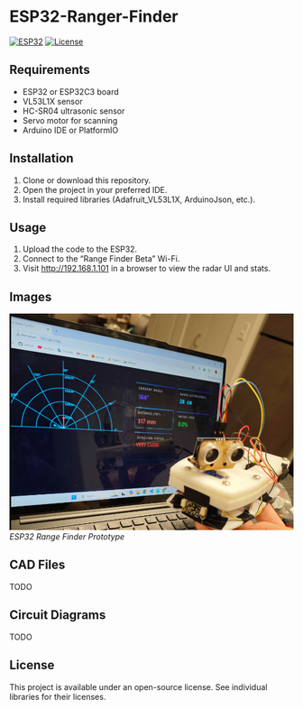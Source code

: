 # ESP32-Ranger-Finder
[![ESP32](https://img.shields.io/badge/ESP32-C3-green.svg)](https://www.espressif.com/en/products/socs/esp32-c3)
[![License](https://img.shields.io/badge/license-Open%20Source-blue.svg)](./LICENSE)

## Requirements
- ESP32 or ESP32C3 board
- VL53L1X sensor
- HC-SR04 ultrasonic sensor
- Servo motor for scanning
- Arduino IDE or PlatformIO

## Installation
1. Clone or download this repository.
2. Open the project in your preferred IDE.
3. Install required libraries (Adafruit_VL53L1X, ArduinoJson, etc.).

## Usage
1. Upload the code to the ESP32.  
2. Connect to the “Range Finder Beta” Wi-Fi.  
3. Visit http://192.168.1.101 in a browser to view the radar UI and stats.

## Images
![Range Finder Prototype](misc/range_finder.png)
*ESP32 Range Finder Prototype*

## CAD Files
TODO

## Circuit Diagrams
TODO

## License
This project is available under an open-source license. See individual libraries for their licenses.
